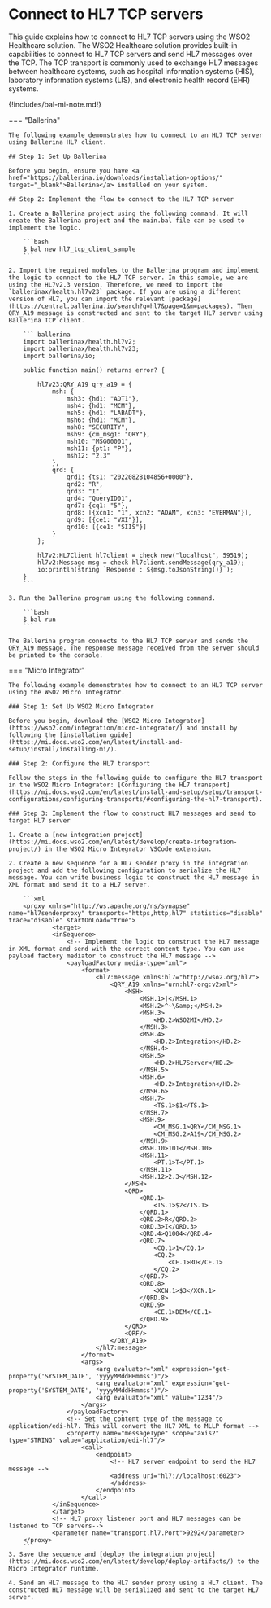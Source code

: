 # Connect to HL7 TCP servers

This guide explains how to connect to HL7 TCP servers using the WSO2 Healthcare solution. The WSO2 Healthcare solution provides built-in capabilities to connect to HL7 TCP servers and send HL7 messages over the TCP. The TCP transport is commonly used to exchange HL7 messages between healthcare systems, such as hospital information systems (HIS), laboratory information systems (LIS), and electronic health record (EHR) systems.

{!includes/bal-mi-note.md!}

=== "Ballerina"

    The following example demonstrates how to connect to an HL7 TCP server using Ballerina HL7 client. 

    ## Step 1: Set Up Ballerina

    Before you begin, ensure you have <a href="https://ballerina.io/downloads/installation-options/" target="_blank">Ballerina</a> installed on your system.
    
    ## Step 2: Implement the flow to connect to the HL7 TCP server

    1. Create a Ballerina project using the following command. It will create the Ballerina project and the main.bal file can be used to implement the logic.
    
        ```bash
        $ bal new hl7_tcp_client_sample
        ```

    2. Import the required modules to the Ballerina program and implement the logic to connect to the HL7 TCP server. In this sample, we are using the HL7v2.3 version. Therefore, we need to import the `ballerinax/health.hl7v23` package. If you are using a different version of HL7, you can import the relevant [package](https://central.ballerina.io/search?q=hl7&page=1&m=packages). Then QRY_A19 message is constructed and sent to the target HL7 server using Ballerina TCP client. 

        ``` ballerina
        import ballerinax/health.hl7v2;
        import ballerinax/health.hl7v23;
        import ballerina/io;

        public function main() returns error? {

            hl7v23:QRY_A19 qry_a19 = {
                msh: {
                    msh3: {hd1: "ADT1"},
                    msh4: {hd1: "MCM"},
                    msh5: {hd1: "LABADT"},
                    msh6: {hd1: "MCM"},
                    msh8: "SECURITY",
                    msh9: {cm_msg1: "QRY"},
                    msh10: "MSG00001",
                    msh11: {pt1: "P"},
                    msh12: "2.3"
                },
                qrd: {
                    qrd1: {ts1: "20220828104856+0000"},
                    qrd2: "R",
                    qrd3: "I",
                    qrd4: "QueryID01",
                    qrd7: {cq1: "5"},
                    qrd8: [{xcn1: "1", xcn2: "ADAM", xcn3: "EVERMAN"}],
                    qrd9: [{ce1: "VXI"}],
                    qrd10: [{ce1: "SIIS"}]    
                }
            };

            hl7v2:HL7Client hl7client = check new("localhost", 59519);
            hl7v2:Message msg = check hl7client.sendMessage(qry_a19);
            io:println(string `Response : ${msg.toJsonString()}`);
        }
        ```

    3. Run the Ballerina program using the following command.

        ```bash
        $ bal run
        ```

    The Ballerina program connects to the HL7 TCP server and sends the QRY_A19 message. The response message received from the server should be printed to the console.

=== "Micro Integrator"

    The following example demonstrates how to connect to an HL7 TCP server using the WSO2 Micro Integrator.

    ### Step 1: Set Up WSO2 Micro Integrator

    Before you begin, download the [WSO2 Micro Integrator](https://wso2.com/integration/micro-integrator/) and install by following the [installation guide](https://mi.docs.wso2.com/en/latest/install-and-setup/install/installing-mi/).

    ### Step 2: Configure the HL7 transport

    Follow the steps in the following guide to configure the HL7 transport in the WSO2 Micro Integrator: [Configuring the HL7 transport](https://mi.docs.wso2.com/en/latest/install-and-setup/setup/transport-configurations/configuring-transports/#configuring-the-hl7-transport).

    ### Step 3: Implement the flow to construct HL7 messages and send to target HL7 server

    1. Create a [new integration project](https://mi.docs.wso2.com/en/latest/develop/create-integration-project/) in the WSO2 Micro Integrator VSCode extension.

    2. Create a new sequence for a HL7 sender proxy in the integration project and add the following configuration to serialize the HL7 message. You can write business logic to construct the HL7 message in XML format and send it to a HL7 server.

        ```xml
        <proxy xmlns="http://ws.apache.org/ns/synapse" name="hl7senderproxy" transports="https,http,hl7" statistics="disable" trace="disable" startOnLoad="true">
                <target>
                <inSequence>
                    <!-- Implement the logic to construct the HL7 message in XML format and send with the correct content type. You can use payload factory mediator to construct the HL7 message -->
                    <payloadFactory media-type="xml">
                        <format>
                            <hl7:message xmlns:hl7="http://wso2.org/hl7">
                                <QRY_A19 xmlns="urn:hl7-org:v2xml">
                                    <MSH>
                                        <MSH.1>|</MSH.1>
                                        <MSH.2>^~\&amp;</MSH.2>
                                        <MSH.3>
                                            <HD.2>WSO2MI</HD.2>
                                        </MSH.3>
                                        <MSH.4>
                                            <HD.2>Integration</HD.2>
                                        </MSH.4>
                                        <MSH.5>
                                            <HD.2>HL7Server</HD.2>
                                        </MSH.5>
                                        <MSH.6>
                                            <HD.2>Integration</HD.2>
                                        </MSH.6>
                                        <MSH.7>
                                            <TS.1>$1</TS.1>
                                        </MSH.7>
                                        <MSH.9>
                                            <CM_MSG.1>QRY</CM_MSG.1>
                                            <CM_MSG.2>A19</CM_MSG.2>
                                        </MSH.9>
                                        <MSH.10>101</MSH.10>
                                        <MSH.11>
                                            <PT.1>T</PT.1>
                                        </MSH.11>
                                        <MSH.12>2.3</MSH.12>
                                    </MSH>
                                    <QRD>
                                        <QRD.1>
                                            <TS.1>$2</TS.1>
                                        </QRD.1>
                                        <QRD.2>R</QRD.2>
                                        <QRD.3>I</QRD.3>
                                        <QRD.4>Q1004</QRD.4>
                                        <QRD.7>
                                            <CQ.1>1</CQ.1>
                                            <CQ.2>
                                                <CE.1>RD</CE.1>
                                            </CQ.2>
                                        </QRD.7>
                                        <QRD.8>
                                            <XCN.1>$3</XCN.1>
                                        </QRD.8>
                                        <QRD.9>
                                            <CE.1>DEM</CE.1>
                                        </QRD.9>
                                    </QRD>
                                    <QRF/>
                                </QRY_A19>
                            </hl7:message>
                        </format>
                        <args>
                            <arg evaluator="xml" expression="get-property('SYSTEM_DATE', 'yyyyMMddHHmmss')"/>
                            <arg evaluator="xml" expression="get-property('SYSTEM_DATE', 'yyyyMMddHHmmss')"/>
                            <arg evaluator="xml" value="1234"/>
                        </args>
                    </payloadFactory>
                    <!-- Set the content type of the message to application/edi-hl7. This will convert the HL7 XML to MLLP format -->
                    <property name="messageType" scope="axis2" type="STRING" value="application/edi-hl7"/>
                        <call>
                            <endpoint>
                                <!-- HL7 server endpoint to send the HL7 message -->
                                <address uri="hl7://localhost:6023">
                                </address>
                            </endpoint>
                        </call>
                </inSequence>
                </target>
                <!-- HL7 proxy listener port and HL7 messages can be listened to TCP servers-->
                <parameter name="transport.hl7.Port">9292</parameter>
        </proxy>
        ```
    3. Save the sequence and [deploy the integration project](https://mi.docs.wso2.com/en/latest/develop/deploy-artifacts/) to the Micro Integrator runtime.

    4. Send an HL7 message to the HL7 sender proxy using a HL7 client. The constructed HL7 message will be serialized and sent to the target HL7 server.
    